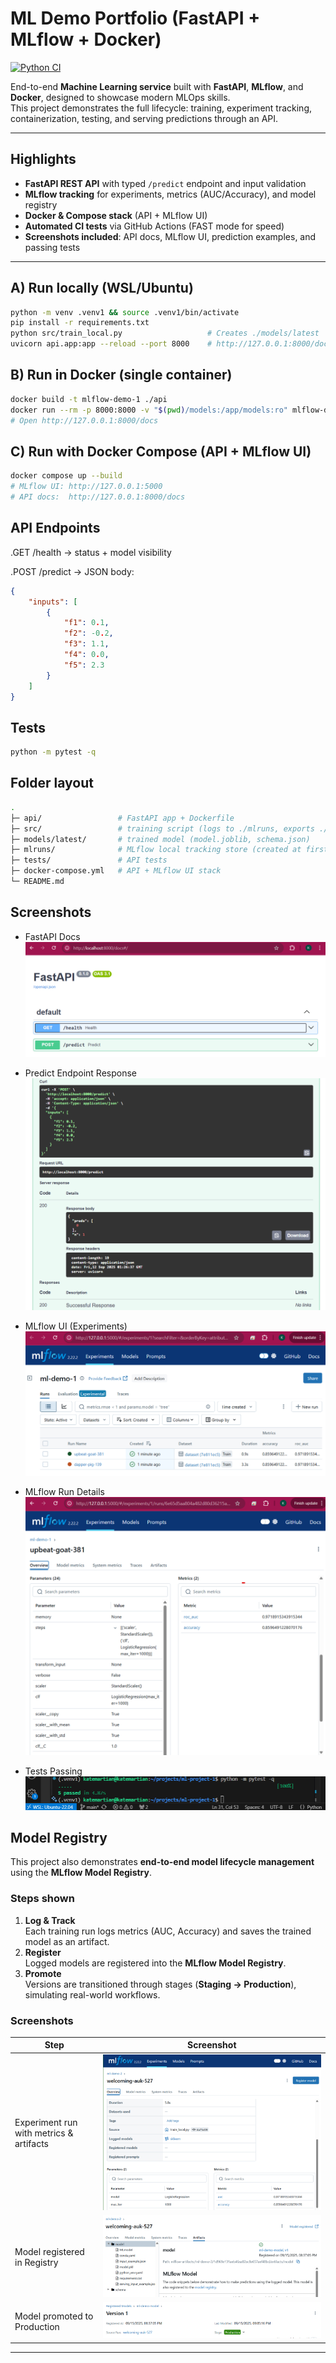 # ML Demo Portfolio (FastAPI + MLflow + Docker)

[![Python CI](https://github.com/katemartian/mlflow-demo-1/actions/workflows/python-ci.yml/badge.svg)](https://github.com/katemartian/mlflow-demo-1/actions/workflows/python-ci.yml)

End-to-end **Machine Learning service** built with **FastAPI**, **MLflow**, and **Docker**, designed to showcase modern MLOps skills.  
This project demonstrates the full lifecycle: training, experiment tracking, containerization, testing, and serving predictions through an API.

---

## Highlights
- **FastAPI REST API** with typed `/predict` endpoint and input validation  
- **MLflow tracking** for experiments, metrics (AUC/Accuracy), and model registry  
- **Docker & Compose stack** (API + MLflow UI)  
- **Automated CI tests** via GitHub Actions (FAST mode for speed)  
- **Screenshots included**: API docs, MLflow UI, prediction examples, and passing tests  

---

## A) Run locally (WSL/Ubuntu)

```bash
python -m venv .venv1 && source .venv1/bin/activate
pip install -r requirements.txt
python src/train_local.py                   # Creates ./models/latest
uvicorn api.app:app --reload --port 8000    # http://127.0.0.1:8000/docs
```

## B) Run in Docker (single container)

```bash
docker build -t mlflow-demo-1 ./api
docker run --rm -p 8000:8000 -v "$(pwd)/models:/app/models:ro" mlflow-demo-1
# Open http://127.0.0.1:8000/docs
```

## C) Run with Docker Compose (API + MLflow UI)

```bash
docker compose up --build
# MLflow UI: http://127.0.0.1:5000
# API docs:  http://127.0.0.1:8000/docs
```

## API Endpoints

.GET /health -> status + model visibility

.POST /predict -> JSON body:

```json
{
    "inputs": [
        {
            "f1": 0.1,
            "f2": -0.2,
            "f3": 1.1,
            "f4": 0.0,
            "f5": 2.3
        }
    ]
}
```

## Tests

```bash
python -m pytest -q
```

## Folder layout
```bash
.
├─ api/                 # FastAPI app + Dockerfile
├─ src/                 # training script (logs to ./mlruns, exports ./models/latest)
├─ models/latest/       # trained model (model.joblib, schema.json)
├─ mlruns/              # MLflow local tracking store (created at first run)
├─ tests/               # API tests
├─ docker-compose.yml   # API + MLflow UI stack
└─ README.md
```

## Screenshots

- FastAPI Docs  
  ![FastAPI Docs](docs/img/fastapi-docs.png)

- Predict Endpoint Response  
  ![Predict Example](docs/img/predict-example.png)

- MLflow UI (Experiments)  
  ![MLflow UI](docs/img/mlflow-ui.png)

- MLflow Run Details  
  ![MLflow Run](docs/img/mlflow-run-details.png)

- Tests Passing  
  ![Tests Passing](docs/img/tests-pass.png)


## Model Registry

This project also demonstrates **end-to-end model lifecycle management** using the **MLflow Model Registry**.

### Steps shown
1. **Log & Track**  
   Each training run logs metrics (AUC, Accuracy) and saves the trained model as an artifact.
2. **Register**  
   Logged models are registered into the **MLflow Model Registry**.
3. **Promote**  
   Versions are transitioned through stages (**Staging → Production**), simulating real-world workflows.

### Screenshots
| Step | Screenshot |
|------|-------------|
| Experiment run with metrics & artifacts | ![Experiment with metrics](docs/img/mlflow-experiment.png) |
| Model registered in Registry | ![Model registered](docs/img/mlflow-model-registered.png) |
| Model promoted to Production | ![Model in Production](docs/img/mlflow-model-prod.png) |

---
